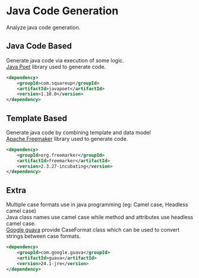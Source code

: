 # Java Code Generation
Analyze java code generation.

## Java Code Based
Generate java code via execution of some logic.  
[Java Poet](https://github.com/square/javapoet) library used to generate code.
```xml
<dependency>
    <groupId>com.squareup</groupId>
    <artifactId>javapoet</artifactId>
    <version>1.10.0</version>
</dependency>
```

## Template Based
Generate java code by combining template and data model  
[Apache Freemaker](https://freemarker.apache.org/) library used to generate code.
```xml
<dependency>
    <groupId>org.freemarker</groupId>
    <artifactId>freemarker</artifactId>
    <version>2.3.27-incubating</version>
</dependency>
```

## Extra
Multiple case formats use in java programming (eg: Camel case, Headless camel case)  
Java class names use camel case while method and attributes use headless camel case.  
[Google guava](https://github.com/google/guava) provide CaseFormat class which can be used to 
convert strings between case formats.
```xml
<dependency>
    <groupId>com.google.guava</groupId>
    <artifactId>guava</artifactId>
    <version>24.1-jre</version>
</dependency>
```

